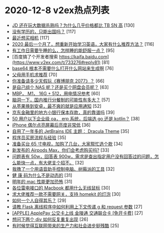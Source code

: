 # 2020-12-8 v2ex热点列表

+ [JD 还在玩大数据杀熟吗？为什么几乎价格都比 TB SN 高](https://www.v2ex.com/t/733152#reply130) [130]
+ [没有学历的，只能出国吗？](https://www.v2ex.com/t/733198#reply117) [117]
+ [最近想买相机](https://www.v2ex.com/t/733147#reply117) [117]
+ [2020 最后一个月了，想重新开始学习英语，大家有什么推荐方法？](https://www.v2ex.com/t/733174#reply116) [116]
+ [有工作日需要午睡的么，怎样睡的能舒服一点？](https://www.v2ex.com/t/733262#reply95) [95]
+ [百度搞了个开发者搜索 https://kaifa.baidu.com](https://www.v2ex.com/t/733276#reply81) [81]
+ [base64 根本不需要什么打开什么网站来生成啊](https://www.v2ex.com/t/733239#reply76) [76]
+ [父母用手机求推荐](https://www.v2ex.com/t/733168#reply70) [70]
+ [你准备请多少天假玩《赛博朋克 2077》？](https://www.v2ex.com/t/733205#reply66) [66]
+ [是自己组个 NAS 呢？还是买个网盘会员呢？](https://www.v2ex.com/t/733139#reply63) [63]
+ [MBP， M1， 16G + 512，用电情况参考](https://www.v2ex.com/t/733151#reply60) [60]
+ [脑洞一下，国内推行分餐制的可能性有多大？](https://www.v2ex.com/t/733389#reply57) [57]
+ [从苹果换到安卓，最不爽的就是应用通知](https://www.v2ex.com/t/733382#reply52) [52]
+ [京东金融里的地方小银行保本存款，真的靠谱吗](https://www.v2ex.com/t/733388#reply39) [39]
+ [50 用户以下企业级 oa， erp 系统，后端选 go 还是 kotlin？](https://www.v2ex.com/t/733233#reply38) [38]
+ [iPhone 偶尔点亮屏幕后亮度非常低](https://www.v2ex.com/t/733345#reply36) [36]
+ [自用了一年多的 JetBrains IDE 主题： Dracula Theme](https://www.v2ex.com/t/733330#reply35) [35]
+ [程序员买房流程与经验](https://www.v2ex.com/t/733149#reply35) [35]
+ [准备买台 65 寸电视，加购了几台，大家帮忙选个款](https://www.v2ex.com/t/733153#reply34) [34]
+ [新发布的 Airpods Max，你们会考虑购买吗?](https://www.v2ex.com/t/733505#reply33) [33]
+ [问题表有 50w，回答表 900w，需求是查出指定用户没有回答过的问题，怎么能快一点，有大佬支个招不。](https://www.v2ex.com/t/733228#reply32) [32]
+ [我撸了一个用语音助手控制电脑、树莓派的工具](https://www.v2ex.com/t/733180#reply32) [32]
+ [健 康 码为什么不是动态的](https://www.v2ex.com/t/733204#reply31) [31]
+ [明年的 mac 性能更加恐怖](https://www.v2ex.com/t/733328#reply31) [31]
+ [各位雷电接口的 Macbook 都用什么无线鼠标](https://www.v2ex.com/t/733315#reply30) [30]
+ [求大佬推荐一款不需要网关，支持 homekit 的灯泡](https://www.v2ex.com/t/733406#reply30) [30]
+ [如何一个人自得其乐？](https://www.v2ex.com/t/733480#reply29) [29]
+ [请教 Flask 离线程序中如何利用上下文传递 g 和 request 参数](https://www.v2ex.com/t/733193#reply27) [27]
+ [[APPLE] ApplePay 公交卡上线 金陵通 交通联合卡 [免开卡费]](https://www.v2ex.com/t/733272#reply27) [27]
+ [想问下两个 div 如何反复重复出现](https://www.v2ex.com/t/733248#reply26) [26]
+ [有时候觉得互联网带来的生产力和社会进步挺残酷](https://www.v2ex.com/t/733446#reply25) [25]
